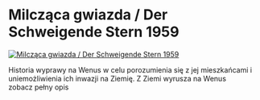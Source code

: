 Milcząca gwiazda / Der Schweigende Stern 1959 
=============
[![Milcząca gwiazda / Der Schweigende Stern 1959 ](http://vidos.pl/images/player.gif)](http://vidos.pl/milczaca-gwiazda-der-schweigende-stern-1959)

 Historia wyprawy na Wenus w celu porozumienia się z jej mieszkańcami i uniemożliwienia ich inwazji na Ziemię. Z Ziemi wyrusza na Wenus zobacz pełny opis
